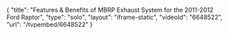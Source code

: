 {
    "title": "Features & Benefits of MBRP Exhaust System for the 2011-2012 Ford Raptor",
    "type": "solo",
    "layout": "iframe-static",
    "videoId": "6648522",
    "url": "\/tvpembed\/6648522"
}